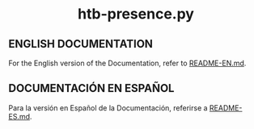 <h1 align="center">htb-presence.py</h1>


## ENGLISH DOCUMENTATION
For the English version of the Documentation, refer to [README-EN.md](README-EN.md).


## DOCUMENTACIÓN EN ESPAÑOL
Para la versión en Español de la Documentación, referirse a [README-ES.md](README-ES.md).
